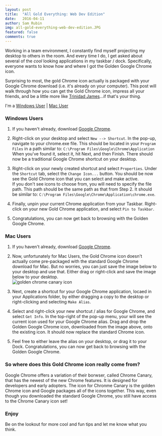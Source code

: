 ```yaml
---
layout: post
title:  "All Gold Everything: Web Dev Edition"
date:   2016-04-11
author: Sam Rubin
img: all-gold-everything-web-dev-edition.JPG
featured: false
comments: true
---
```


Working in a team environment, I constantly find myself projecting my desktop to others in the room. And every time I do, I get asked about several of the *cool* looking applications in my taskbar / dock. Specifically, everyone wants to know how and where I got the Golden Google Chrome icon.

Surprising to most, the gold Chrome icon actually is packaged with your Google Chrome download (i.e. it's already on your computer). This post will walk through how you can get the Gold Chrome icon, impress all your friends, and be a little more like <a href="https://soundcloud.com/trinidad-jame/all-gold-everything" target="_blank">Trinidad James</a>...if that's your thing.

I'm a [Windows User](#windows) &#124; [Mac User](#mac) 


<h3 id="windows">Windows Users</h3>

1. If you haven't already, download <a href="https://www.google.com/chrome/browser/desktop/" target="_blank">Google Chrome</a>.

2. Right-click on your desktop and select `New --> Shortcut`. In the pop-up, navigate to your chrome.exe file. This should be located in your `Program Files` in a path similar to: `C:\Program Files\Google\Chrome\Application`  
  When you've found it, select it, hit Next, and then Finish. There should now be a traditional Google Chrome shortcut on your desktop.  

3. Right-click on your newly created shortcut and select `Properties`. Under the `Shortcut` tab, select the `Change Icon...` button. You should be now see the Gold Chrome icon that you can select and make active.  
  If you don't see icons to choose from, you will need to specify the file path. This path should be the same path as that from Step 2. It should be similar to: `C:\Program Files\Google\Chrome\Application\chrome.exe`.

4. Finally, unpin your current Chrome application from your Taskbar. Right-click on your new Gold Chrome application, and select `Pin to Taskbar`.

5. Congratulations, you can now get back to browsing with the Golden Google Chrome.


<h3 id="mac">Mac Users</h3>

1. If you haven't already, download [Google Chrome](https://www.google.com/chrome/browser/desktop/).

2. Now, unfortunately for Mac Users, the Gold Chrome icon doesn't actually come pre-packaged with the standard Google Chrome download for Mac. But no worries, you can just save the image below to your desktop and use that. Either drag or right-click and save the image below to your desktop.  
  ![golden chrome canary icon]({{site.baseurl}}/img/blog/chrome-canary.ico "Golden Google Chrome")

3. Next, create a shortcut for your Google Chrome application, locaed in your Applications folder, by either dragging a copy to the desktop or right-clicking and selecting `Make Alias`.

4. Select and right-click your new shortcut / alias for Google Chrome, and select `Get Info`. In the top-right of the pop-up menu, your will see the current icon used for your Google Chrome alias. Drag and drop the Golden Google Chrome icon, downloaded from the image above, onto the existing icon. It should now replace the standard Chrome icon.

5. Feel free to either leave the alias on your desktop, or drag it to your Dock. Congratulations, you can now get back to browsing with the Golden Google Chrome.


### So where does this Gold Chrome icon really come from?

Google Chrome offers a variation of their borwser, called Chrome Canary, that has the newest of the new Chrome features. It is designed for developers and early adopters. The icon for Chronme Canary is the golden Chrome icon and Google packages all of the icons together. This way, even though you downloaded the standard Google Chrome, you still have access to the Chrome Canary icon set!

### Enjoy

Be on the lookout for more cool and fun tips and let me know what you think.

